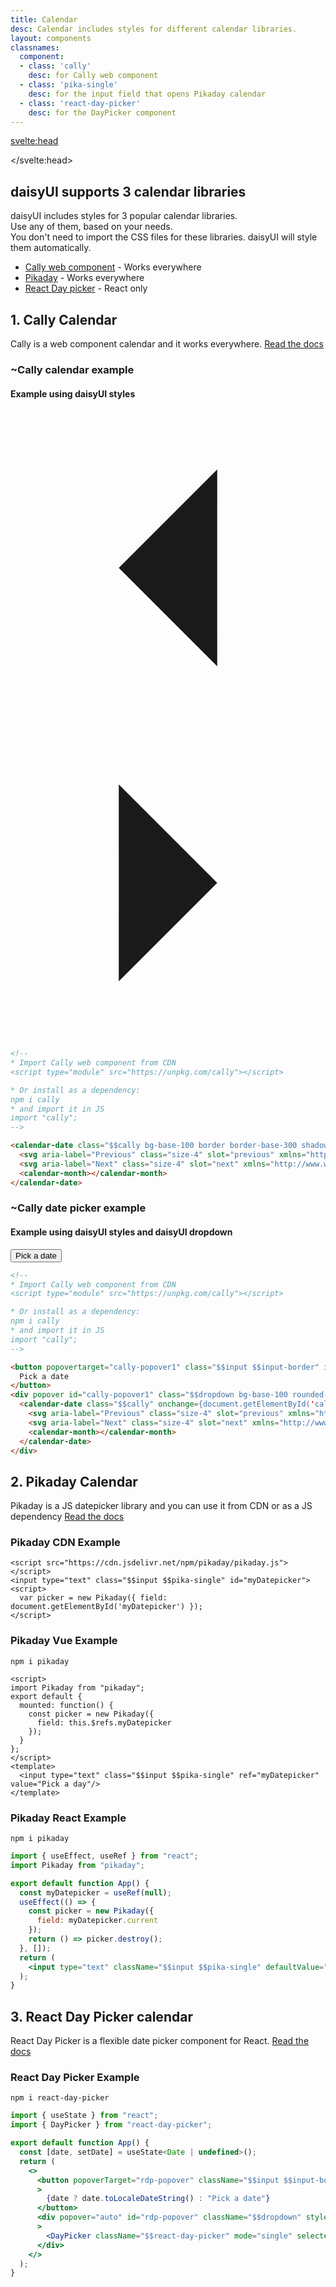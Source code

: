 ```yaml
---
title: Calendar
desc: Calendar includes styles for different calendar libraries.
layout: components
classnames:
  component:
  - class: 'cally'
    desc: for Cally web component
  - class: 'pika-single'
    desc: for the input field that opens Pikaday calendar
  - class: 'react-day-picker'
    desc: for the DayPicker component
---
```


<script>
  import Component from "$components/Component.svelte"
  import { prefixClassNames } from "$lib/actions.svelte.js"
</script>

<svelte:head>
  <script type="module" src="https://unpkg.com/cally"></script>
</svelte:head>

## daisyUI supports 3 calendar libraries

daisyUI includes styles for 3 popular calendar libraries.  
Use any of them, based on your needs.  
You don't need to import the CSS files for these libraries. daisyUI will style them automatically.

- [Cally web component](https://github.com/WickyNilliams/cally) - Works everywhere
- [Pikaday](https://github.com/Pikaday/Pikaday) - Works everywhere
- [React Day picker](https://github.com/gpbl/react-day-picker) - React only

## 1. Cally Calendar

Cally is a web component calendar and it works everywhere. [Read the docs](https://github.com/WickyNilliams/cally)

### ~Cally calendar example
#### Example using daisyUI styles

<calendar-date class="cally bg-base-100 border border-base-300 shadow-lg rounded-box">
  <svg aria-label="Previous" class="size-4" slot="previous" xmlns="http://www.w3.org/2000/svg" viewBox="0 0 24 24"><path fill="currentColor" d="M15.75 19.5 8.25 12l7.5-7.5"></path></svg>
  <svg aria-label="Next" class="size-4" slot="next" xmlns="http://www.w3.org/2000/svg" viewBox="0 0 24 24"><path fill="currentColor" d="m8.25 4.5 7.5 7.5-7.5 7.5"></path></svg>
  <calendar-month></calendar-month>
</calendar-date>

```html
<!--
* Import Cally web component from CDN
<script type="module" src="https://unpkg.com/cally"></script>

* Or install as a dependency:
npm i cally
* and import it in JS
import "cally";
-->

<calendar-date class="$$cally bg-base-100 border border-base-300 shadow-lg rounded-box">
  <svg aria-label="Previous" class="size-4" slot="previous" xmlns="http://www.w3.org/2000/svg" viewBox="0 0 24 24"><path fill="currentColor" d="M15.75 19.5 8.25 12l7.5-7.5"></path></svg>
  <svg aria-label="Next" class="size-4" slot="next" xmlns="http://www.w3.org/2000/svg" viewBox="0 0 24 24"><path fill="currentColor" d="m8.25 4.5 7.5 7.5-7.5 7.5"></path></svg>
  <calendar-month></calendar-month>
</calendar-date>
```

### ~Cally date picker example
#### Example using daisyUI styles and daisyUI dropdown

<button popovertarget="cally-popover1" class="input input-border" id="cally1" style="anchor-name:--cally1">
  Pick a date
</button>
<div popover id="cally-popover1" class="dropdown bg-base-100 rounded-box shadow-lg" style="position-anchor:--cally1">
  <calendar-date class="cally" on:change={(e) => document.getElementById('cally1').innerText = e.target.value}>
    <svg aria-label="Previous" class="size-4" slot="previous" xmlns="http://www.w3.org/2000/svg" viewBox="0 0 24 24"><path d="M15.75 19.5 8.25 12l7.5-7.5"></path></svg>
    <svg aria-label="Next" class="size-4" slot="next" xmlns="http://www.w3.org/2000/svg" viewBox="0 0 24 24"><path d="m8.25 4.5 7.5 7.5-7.5 7.5"></path></svg>
    <calendar-month></calendar-month>
  </calendar-date>
</div>


```html
<!--
* Import Cally web component from CDN
<script type="module" src="https://unpkg.com/cally"></script>

* Or install as a dependency:
npm i cally
* and import it in JS
import "cally";
-->

<button popovertarget="cally-popover1" class="$$input $$input-border" id="cally1" style="anchor-name:--cally1">
  Pick a date
</button>
<div popover id="cally-popover1" class="$$dropdown bg-base-100 rounded-box shadow-lg" style="position-anchor:--cally1">
  <calendar-date class="$$cally" onchange={document.getElementById('cally1').innerText = this.value}>
    <svg aria-label="Previous" class="size-4" slot="previous" xmlns="http://www.w3.org/2000/svg" viewBox="0 0 24 24"><path d="M15.75 19.5 8.25 12l7.5-7.5"></path></svg>
    <svg aria-label="Next" class="size-4" slot="next" xmlns="http://www.w3.org/2000/svg" viewBox="0 0 24 24"><path d="m8.25 4.5 7.5 7.5-7.5 7.5"></path></svg>
    <calendar-month></calendar-month>
  </calendar-date>
</div>
```
<div use:prefixClassNames>

## 2. Pikaday Calendar

Pikaday is a JS datepicker library and you can use it from CDN or as a JS dependency [Read the docs](https://github.com/Pikaday/Pikaday)

### Pikaday CDN Example

```html:html
<script src="https://cdn.jsdelivr.net/npm/pikaday/pikaday.js"></script>
<input type="text" class="$$input $$pika-single" id="myDatepicker">
<script>
  var picker = new Pikaday({ field: document.getElementById('myDatepicker') });
</script>
```

### Pikaday Vue Example
```:Install
npm i pikaday
```
```vue:file.vue
<script>
import Pikaday from "pikaday";
export default {
  mounted: function() {
    const picker = new Pikaday({
      field: this.$refs.myDatepicker
    });
  }
};
</script>
<template>
  <input type="text" class="$$input $$pika-single" ref="myDatepicker" value="Pick a day"/>
</template>
```

### Pikaday React Example
```:Install
npm i pikaday
```
```jsx:file.jsx
import { useEffect, useRef } from "react";
import Pikaday from "pikaday";

export default function App() {
  const myDatepicker = useRef(null);
  useEffect(() => {
    const picker = new Pikaday({
      field: myDatepicker.current
    });
    return () => picker.destroy();
  }, []);
  return (
    <input type="text" className="$$input $$pika-single" defaultValue="Pick a date" ref={myDatepicker} />
  );
}
```
## 3. React Day Picker calendar

React Day Picker is a flexible date picker component for React. [Read the docs](https://github.com/gpbl/react-day-picker)

### React Day Picker Example

```:Install
npm i react-day-picker
```
```jsx:file.jsx
import { useState } from "react";
import { DayPicker } from "react-day-picker";

export default function App() {
  const [date, setDate] = useState<Date | undefined>();
  return (
    <>
      <button popoverTarget="rdp-popover" className="$$input $$input-border" style={{ anchorName: "--rdp" } as React.CSSProperties}
      >
        {date ? date.toLocaleDateString() : "Pick a date"}
      </button>
      <div popover="auto" id="rdp-popover" className="$$dropdown" style={{ positionAnchor: "--rdp" } as React.CSSProperties}
      >
        <DayPicker className="$$react-day-picker" mode="single" selected={date} onSelect={setDate} />
      </div>
    </>
  );
}
```

</div>
